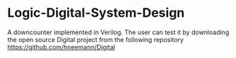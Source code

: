 # Logic-Digital-System-Design
A downcounter implemented in Verilog. The user can test it by downloading the open source Digital project from the following repository https://github.com/hneemann/Digital

